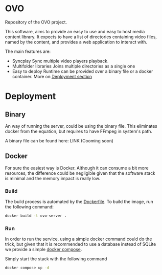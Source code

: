 # OVO
Repository of the OVO project.

This software, aims to provide an easy to use and easy to host media content library.
It expects to have a list of directories containing video files, named by the content, and provides a web application to interact with.

The main features are:
- Syncplay
    Sync multiple video players playback.
- Multifolder libraries
    Joins multiple directories as a single one
- Easy to deploy
    Runtime can be provided over a binary file or a docker container. More on [Deployment section](README.md#deployment)

# Deployment
## Binary
An way of running the server, could be using the binary file. This eliminates docker from the equation, but requires to have FFmpeg in system's path.

A binary file can be found here: LINK (Cooming soon)

## Docker
For sure the easiest way is Docker. Although it can consume a bit more resources, the difference could be negligible given that the software stack is minimal and the memory impact is really low.

### Build
The build process is automated by the [Dockerfile](Dockerfile). To build the image, run the following command:
```bash
docker build -t ovo-server .
```
### Run
In order to run the service, using a simple docker command could do the trick, but given that it is recommended to use a database instead of SQLite we provide a simple [docker compose](docker-compose.yaml).

Simply start the stack with the following command
```bash
docker compose up -d
```